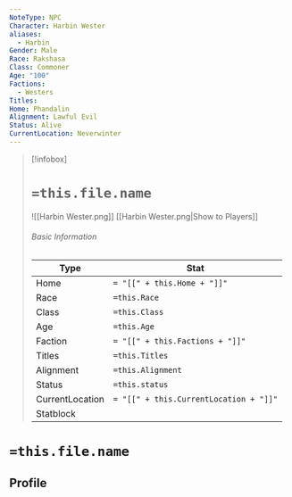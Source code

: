 ```yaml
---
NoteType: NPC
Character: Harbin Wester
aliases:
  - Harbin
Gender: Male
Race: Rakshasa
Class: Commoner
Age: "100"
Factions:
  - Westers
Titles: 
Home: Phandalin
Alignment: Lawful Evil
Status: Alive
CurrentLocation: Neverwinter
---
```




> [!infobox]
> # `=this.file.name`
> ![[Harbin Wester.png]]
> [[Harbin Wester.png|Show to Players]]
> ###### Basic Information
> Type |  Stat |
> ---|---|
> Home | `= "[[" + this.Home + "]]"`|
> Race | `=this.Race` |
> Class | `=this.Class` |
> Age | `=this.Age` |
> Faction | `= "[[" + this.Factions + "]]"`|
> Titles | `=this.Titles` |
> Alignment | `=this.Alignment` |
> Status | `=this.status` |
> CurrentLocation| `= "[[" + this.CurrentLocation + "]]"`|
> Statblock | 

# `=this.file.name`
## Profile
